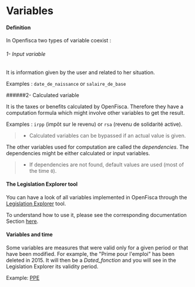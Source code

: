 # Variables

#### Definition

In Openfisca two types of variable coexist :


 ###### 1- Input variable
 
It is information given by the user and related to her situation.  

Examples : ```date_de_naissance``` or ```salaire_de_base```

 ######2- Calculated variable

It is the taxes or benefits calculated by OpenFisca. Therefore they have a computation formula which might involve other variables to get the result. 

Examples : ```irpp``` (impôt sur le revenu) or ```rsa``` (revenu de solidarité active).

 > - Calculated variables can be bypassed if an actual value is given.

The other variables used for computation are called the *dependencies*. The dependencies might be either calculated or input variables.   


 > - If dependencies are not found, default values are used (most of the time `0`).

#### The Legislation Explorer tool

You can have a look of all variables implemented in OpenFisca through the [Legislation Explorer](https://legislation.openfisca.fr/) tool.

To understand how to use it, please see the corresponding documentation Section [here](web-tools/legislation_explorer.md).



#### Variables and time

Some variables are measures that were valid only for a given period or that have been modified. For example, the "Prime pour l'emploi" has been deleted in 2015. It will then be a *Dated_fonction* and you will see in the Legislation Explorer its validity period. 

Example: [PPE](https://legislation.openfisca.fr/variables/ppe)